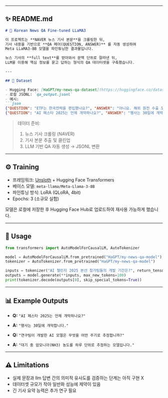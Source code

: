 ﻿
---

## ✨ README.md 

````markdown
# 📰 Korean News QA Fine-tuned LLaMA3

이 프로젝트는 **NAVER 뉴스 기사 본문**을 크롤링한 뒤,  
기사 내용을 기반으로 **QA 페어(QUESTION, ANSWER)** 를 자동 생성하여  
Meta LLaMA3-8B 모델을 파인튜닝한 결과물입니다.  

뉴스 기사의 **full text**를 받아와서 문맥 단위로 잘라낸 뒤,  
LLM을 이용해 핵심 정보를 묻고 답하는 형식의 QA 데이터셋을 구축했습니다.

---

## 📂 Dataset

- Hugging Face: [HaGPT/my-news-qa-dataset](https://huggingface.co/datasets/HaGPT/my-news-qa-dataset)  
- 로컬 JSONL: `qa_output.jsonl`  
- 예시:
```json
{"QUESTION": "ETF는 한국전력을 편입했나요?", "ANSWER": "아니요. 해외 원전 수출 모멘텀과의 연계를 강화하려는 구성입니다."}
{"QUESTION": "AI 페스타 2025는 언제 개막하나요?", "ANSWER": "행사는 30일에 개막합니다."}
````

> 데이터 준비:
>
> 1. 뉴스 기사 크롤링 (NAVER)
> 2. 기사 본문 추출 및 클린업
> 3. LLM 기반 QA 자동 생성 → JSONL 변환

---

## ⚙️ Training

* 프레임워크: [Unsloth](https://github.com/unslothai/unsloth) + Hugging Face Transformers
* 베이스 모델: `meta-llama/Meta-Llama-3-8B`
* 파인튜닝 방식: LoRA (QLoRA, 4bit)
* Epochs: 3 (소규모 실험)

모델은 로컬에 저장한 후 Hugging Face Hub로 업로드하여 재사용 가능하게 했습니다.

---

## 🚀 Usage

```python
from transformers import AutoModelForCausalLM, AutoTokenizer

model = AutoModelForCausalLM.from_pretrained("HaGPT/my-news-qa-model")
tokenizer = AutoTokenizer.from_pretrained("HaGPT/my-news-qa-model")

inputs = tokenizer("AI 챌린지 2025 본선 참가팀들의 개발 기간은?", return_tensors="pt")
outputs = model.generate(**inputs, max_new_tokens=100)
print(tokenizer.decode(outputs[0], skip_special_tokens=True))
```

---

## 📊 Example Outputs

* **Q:** `"AI 페스타 2025는 언제 개막하나요?"`

* **A:** `"행사는 30일에 개막합니다."`

* **Q:** `"연구팀이 개발한 AI 모델은 무엇을 어떤 주기로 추정합니까?"`

* **A:** `"대기 중 암모니아(NH3) 농도를 하루 단위로 추정하는 모델입니다."`

---

## ⚠️ Limitations

* 실제 문장과 llm 답변 간의 의미적 유사도를 검증하는 단계는 아직 구현 X
* 데이터셋 규모가 작아 일반화 성능에 제약이 있음
* 긴 기사 요약 능력은 추가 연구 필요